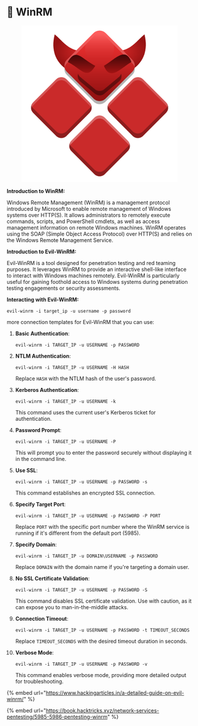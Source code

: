 # 🕺 WinRM

<figure><img src="../../.gitbook/assets/image (5) (1) (1) (1) (1) (1) (1) (1) (1) (1) (1) (1) (1) (1) (1) (1) (1) (1) (1) (1) (1) (1) (1) (1) (1) (1) (1) (1) (1) (1) (1) (1) (1) (1) (1) (1) (1) (1) (1) (1) (1) (1) (1) (1).png" alt=""><figcaption></figcaption></figure>

**Introduction to WinRM:**

Windows Remote Management (WinRM) is a management protocol introduced by Microsoft to enable remote management of Windows systems over HTTP(S). It allows administrators to remotely execute commands, scripts, and PowerShell cmdlets, as well as access management information on remote Windows machines. WinRM operates using the SOAP (Simple Object Access Protocol) over HTTP(S) and relies on the Windows Remote Management Service.

**Introduction to Evil-WinRM:**

Evil-WinRM is a tool designed for penetration testing and red teaming purposes. It leverages WinRM to provide an interactive shell-like interface to interact with Windows machines remotely. Evil-WinRM is particularly useful for gaining foothold access to Windows systems during penetration testing engagements or security assessments.

**Interacting with Evil-WinRM:**

```
evil-winrm -i target_ip -u username -p password
```

more connection templates for Evil-WinRM that you can use:

1.  **Basic Authentication**:

    ```
    evil-winrm -i TARGET_IP -u USERNAME -p PASSWORD
    ```
2.  **NTLM Authentication**:

    ```
    evil-winrm -i TARGET_IP -u USERNAME -H HASH
    ```

    Replace `HASH` with the NTLM hash of the user's password.
3.  **Kerberos Authentication**:

    ```
    evil-winrm -i TARGET_IP -u USERNAME -k
    ```

    This command uses the current user's Kerberos ticket for authentication.
4.  **Password Prompt**:

    ```
    evil-winrm -i TARGET_IP -u USERNAME -P
    ```

    This will prompt you to enter the password securely without displaying it in the command line.
5.  **Use SSL**:

    ```
    evil-winrm -i TARGET_IP -u USERNAME -p PASSWORD -s
    ```

    This command establishes an encrypted SSL connection.
6.  **Specify Target Port**:

    ```
    evil-winrm -i TARGET_IP -u USERNAME -p PASSWORD -P PORT
    ```

    Replace `PORT` with the specific port number where the WinRM service is running if it's different from the default port (5985).
7.  **Specify Domain**:

    ```
    evil-winrm -i TARGET_IP -u DOMAIN\USERNAME -p PASSWORD
    ```

    Replace `DOMAIN` with the domain name if you're targeting a domain user.
8.  **No SSL Certificate Validation**:

    ```
    evil-winrm -i TARGET_IP -u USERNAME -p PASSWORD -S
    ```

    This command disables SSL certificate validation. Use with caution, as it can expose you to man-in-the-middle attacks.
9.  **Connection Timeout**:

    ```
    evil-winrm -i TARGET_IP -u USERNAME -p PASSWORD -t TIMEOUT_SECONDS
    ```

    Replace `TIMEOUT_SECONDS` with the desired timeout duration in seconds.
10. **Verbose Mode**:

    ```
    evil-winrm -i TARGET_IP -u USERNAME -p PASSWORD -v
    ```

    This command enables verbose mode, providing more detailed output for troubleshooting.

{% embed url="https://www.hackingarticles.in/a-detailed-guide-on-evil-winrm/" %}

{% embed url="https://book.hacktricks.xyz/network-services-pentesting/5985-5986-pentesting-winrm" %}
